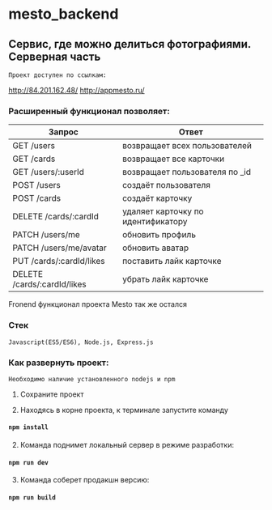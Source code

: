 # mesto_backend

## Сервис, где можно делиться фотографиями. Серверная часть

`Проект доступен по ссылкам:`

http://84.201.162.48/
http://appmesto.ru/

### Расширенный функционал позволяет:

| Запрос                                            | Ответ                                                               |
|---------------------------------------------------|---------------------------------------------------------------------|
| GET /users                                        | возвращает всех пользователей                                       |
| GET /cards                                        | возвращает все карточки                                             |
| GET /users/:userId                                | возвращает пользователя по _id                                      |
| POST /users                                       | создаёт пользователя                                                |             
| POST /cards                                       | создаёт карточку                                                    |
| DELETE /cards/:cardId                             | удаляет карточку по идентификатору                                  |
| PATCH /users/me                                   | обновить профиль                                                    |
| PATCH /users/me/avatar                            | обновить аватар                                                     |
| PUT /cards/:cardId/likes                          | поставить лайк карточке                                             |
| DELETE /cards/:cardId/likes                       | убрать лайк карточке                                                |


Fronend функционал проекта Mesto так же остался

### Стек

`Javascript(ES5/ES6), Node.js, Express.js`

### Как развернуть проект:

`Необходимо наличие установленного nodejs и npm`

1. Сохраните проект

2. Находясь в корне проекта, к терминале запустите команду

####  `npm install`

2. Команда поднимет локальный сервер в режиме разработки:

####  `npm run dev`

3. Команда соберет продакшн версию:

####  `npm run build`

